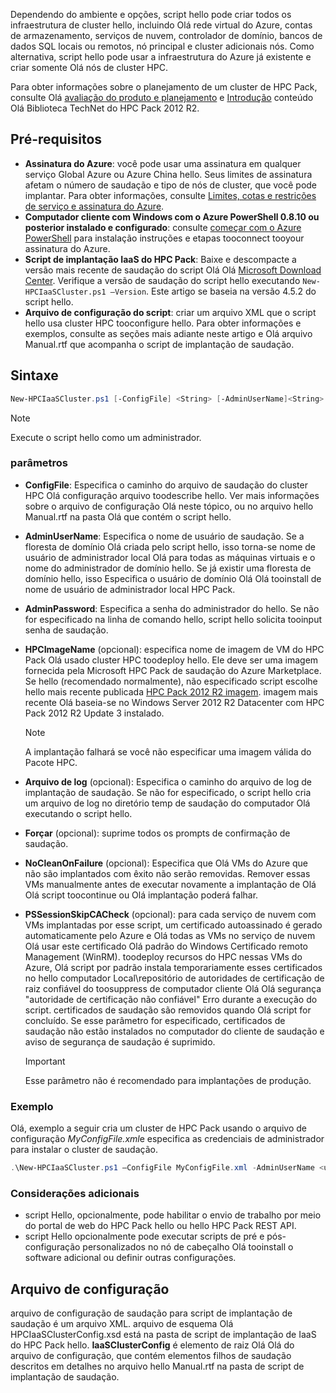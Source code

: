 



Dependendo do ambiente e opções, script hello pode criar todos os infraestrutura de cluster hello, incluindo Olá rede virtual do Azure, contas de armazenamento, serviços de nuvem, controlador de domínio, bancos de dados SQL locais ou remotos, nó principal e cluster adicionais nós. Como alternativa, script hello pode usar a infraestrutura do Azure já existente e criar somente Olá nós de cluster HPC.

Para obter informações sobre o planejamento de um cluster de HPC Pack, consulte Olá [avaliação do produto e planejamento](https://technet.microsoft.com/library/jj899596.aspx) e [Introdução](https://technet.microsoft.com/library/jj899590.aspx) conteúdo Olá Biblioteca TechNet do HPC Pack 2012 R2.

## <a name="prerequisites"></a>Pré-requisitos
* **Assinatura do Azure**: você pode usar uma assinatura em qualquer serviço Global Azure ou Azure China hello. Seus limites de assinatura afetam o número de saudação e tipo de nós de cluster, que você pode implantar. Para obter informações, consulte [Limites, cotas e restrições de serviço e assinatura do Azure](../articles/azure-subscription-service-limits.md).
* **Computador cliente com Windows com o Azure PowerShell 0.8.10 ou posterior instalado e configurado**: consulte [começar com o Azure PowerShell](/powershell/azureps-cmdlets-docs) para instalação instruções e etapas tooconnect tooyour assinatura do Azure.
* **Script de implantação IaaS do HPC Pack**: Baixe e descompacte a versão mais recente de saudação do script Olá Olá [Microsoft Download Center](https://www.microsoft.com/download/details.aspx?id=44949). Verifique a versão de saudação do script hello executando `New-HPCIaaSCluster.ps1 –Version`. Este artigo se baseia na versão 4.5.2 do script hello.
* **Arquivo de configuração do script**: criar um arquivo XML que o script hello usa cluster HPC tooconfigure hello. Para obter informações e exemplos, consulte as seções mais adiante neste artigo e Olá arquivo Manual.rtf que acompanha o script de implantação de saudação.

## <a name="syntax"></a>Sintaxe
```PowerShell
New-HPCIaaSCluster.ps1 [-ConfigFile] <String> [-AdminUserName]<String> [[-AdminPassword] <String>] [[-HPCImageName] <String>] [[-LogFile] <String>] [-Force] [-NoCleanOnFailure] [-PSSessionSkipCACheck] [<CommonParameters>]
```
> [!NOTE]
> Execute o script hello como um administrador.
> 
> 

### <a name="parameters"></a>parâmetros
* **ConfigFile**: Especifica o caminho do arquivo de saudação do cluster HPC Olá configuração arquivo toodescribe hello. Ver mais informações sobre o arquivo de configuração Olá neste tópico, ou no arquivo hello Manual.rtf na pasta Olá que contém o script hello.
* **AdminUserName**: Especifica o nome de usuário de saudação. Se a floresta de domínio Olá criada pelo script hello, isso torna-se nome de usuário de administrador local Olá para todas as máquinas virtuais e o nome do administrador de domínio hello. Se já existir uma floresta de domínio hello, isso Especifica o usuário de domínio Olá Olá tooinstall de nome de usuário de administrador local HPC Pack.
* **AdminPassword**: Especifica a senha do administrador do hello. Se não for especificado na linha de comando hello, script hello solicita tooinput senha de saudação.
* **HPCImageName** (opcional): especifica nome de imagem de VM do HPC Pack Olá usado cluster HPC toodeploy hello. Ele deve ser uma imagem fornecida pela Microsoft HPC Pack de saudação do Azure Marketplace. Se hello (recomendado normalmente), não especificado script escolhe hello mais recente publicada [HPC Pack 2012 R2 imagem](https://azure.microsoft.com/marketplace/partners/microsoft/hpcpack2012r2onwindowsserver2012r2/). imagem mais recente Olá baseia-se no Windows Server 2012 R2 Datacenter com HPC Pack 2012 R2 Update 3 instalado.
  
  > [!NOTE]
  > A implantação falhará se você não especificar uma imagem válida do Pacote HPC.
  > 
  > 
* **Arquivo de log** (opcional): Especifica o caminho do arquivo de log de implantação de saudação. Se não for especificado, o script hello cria um arquivo de log no diretório temp de saudação do computador Olá executando o script hello.
* **Forçar** (opcional): suprime todos os prompts de confirmação de saudação.
* **NoCleanOnFailure** (opcional): Especifica que Olá VMs do Azure que não são implantados com êxito não serão removidas. Remover essas VMs manualmente antes de executar novamente a implantação de Olá Olá script toocontinue ou Olá implantação poderá falhar.
* **PSSessionSkipCACheck** (opcional): para cada serviço de nuvem com VMs implantadas por esse script, um certificado autoassinado é gerado automaticamente pelo Azure e Olá todas as VMs no serviço de nuvem Olá usar este certificado Olá padrão do Windows Certificado remoto Management (WinRM). toodeploy recursos do HPC nessas VMs do Azure, Olá script por padrão instala temporariamente esses certificados no hello computador Local\\repositório de autoridades de certificação de raiz confiável do toosuppress de computador cliente Olá Olá segurança "autoridade de certificação não confiável" Erro durante a execução do script. certificados de saudação são removidos quando Olá script for concluído. Se esse parâmetro for especificado, certificados de saudação não estão instalados no computador do cliente de saudação e aviso de segurança de saudação é suprimido.
  
  > [!IMPORTANT]
  > Esse parâmetro não é recomendado para implantações de produção.
  > 
  > 

### <a name="example"></a>Exemplo
Olá, exemplo a seguir cria um cluster de HPC Pack usando o arquivo de configuração *MyConfigFile.xml*e especifica as credenciais de administrador para instalar o cluster de saudação.

```PowerShell
.\New-HPCIaaSCluster.ps1 –ConfigFile MyConfigFile.xml -AdminUserName <username> –AdminPassword <password>
```

### <a name="additional-considerations"></a>Considerações adicionais
* script Hello, opcionalmente, pode habilitar o envio de trabalho por meio do portal de web do HPC Pack hello ou hello HPC Pack REST API.
* script Hello opcionalmente pode executar scripts de pré e pós-configuração personalizados no nó de cabeçalho Olá tooinstall o software adicional ou definir outras configurações.

## <a name="configuration-file"></a>Arquivo de configuração
arquivo de configuração de saudação para script de implantação de saudação é um arquivo XML. arquivo de esquema Olá HPCIaaSClusterConfig.xsd está na pasta de script de implantação de IaaS do HPC Pack hello. **IaaSClusterConfig** é elemento de raiz Olá Olá do arquivo de configuração, que contém elementos filhos de saudação descritos em detalhes no arquivo hello Manual.rtf na pasta de script de implantação de saudação.

